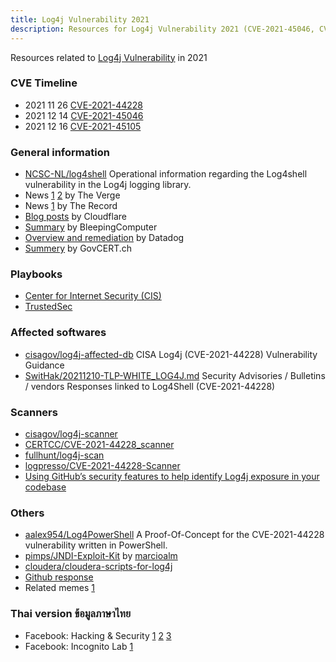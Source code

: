 ```yaml
---
title: Log4j Vulnerability 2021
description: Resources for Log4j Vulnerability 2021 (CVE-2021-45046, CVE-2021-45046, CVE-2021-45105)
---
```


Resources related to [Log4j Vulnerability](https://logging.apache.org/log4j/2.x/security.html) in 2021

### CVE Timeline

- 2021 11 26 [CVE-2021-44228](https://cve.mitre.org/cgi-bin/cvename.cgi?name=CVE-2021-44228)
- 2021 12 14 [CVE-2021-45046](https://cve.mitre.org/cgi-bin/cvename.cgi?name=CVE-2021-45046)
- 2021 12 16 [CVE-2021-45105](https://cve.mitre.org/cgi-bin/cvename.cgi?name=CVE-2021-45105)

### General information

- [NCSC-NL/log4shell](https://github.com/NCSC-NL/log4shell) Operational information regarding the Log4shell vulnerability in the Log4j logging library.
- News [1](https://www.theverge.com/2021/12/10/22828303/log4j-library-vulnerability-log4shell-zero-day-exploit) [2](https://www.theverge.com/2021/12/16/22839624/log4j-vulnerability-patched-threat-mitigation) by The Verge
- News [1](https://therecord.media/log4shell-attacks-began-two-weeks-ago-cisco-and-cloudflare-say/) by The Record
- [Blog posts](https://blog.cloudflare.com/tag/log4j/) by Cloudflare
- [Summary](https://www.bleepingcomputer.com/news/security/all-log4j-logback-bugs-we-know-so-far-and-why-you-must-ditch-215/) by BleepingComputer
- [Overview and remediation](https://www.datadoghq.com/blog/log4j-log4shell-vulnerability-overview-and-remediation/) by Datadog
- [Summery](https://www.govcert.ch/blog/zero-day-exploit-targeting-popular-java-library-log4j/) by GovCERT.ch

### Playbooks

- [Center for Internet Security (CIS)](https://www.cisecurity.org/log4j-zero-day-vulnerability-response/)
- [TrustedSec](https://www.trustedsec.com/blog/log4j-playbook/)

### Affected softwares

- [cisagov/log4j-affected-db](https://github.com/cisagov/log4j-affected-db) CISA Log4j (CVE-2021-44228) Vulnerability Guidance
- [SwitHak/20211210-TLP-WHITE_LOG4J.md](https://gist.github.com/SwitHak/b66db3a06c2955a9cb71a8718970c592) Security Advisories / Bulletins / vendors Responses linked to Log4Shell (CVE-2021-44228)

### Scanners

- [cisagov/log4j-scanner](https://github.com/cisagov/log4j-scanner)
- [CERTCC/CVE-2021-44228_scanner](https://github.com/CERTCC/CVE-2021-44228_scanner)
- [fullhunt/log4j-scan](https://github.com/fullhunt/log4j-scan)
- [logpresso/CVE-2021-44228-Scanner](https://github.com/logpresso/CVE-2021-44228-Scanner)
- [Using GitHub’s security features to help identify Log4j exposure in your codebase](https://github.blog/2021-12-14-using-githubs-security-features-identify-log4j-exposure-codebase/)

### Others

- [aalex954/Log4PowerShell](https://github.com/aalex954/Log4PowerShell) A Proof-Of-Concept for the CVE-2021-44228 vulnerability written in PowerShell.
- [pimps/JNDI-Exploit-Kit](https://github.com/pimps/JNDI-Exploit-Kit) by [marcioalm](https://twitter.com/marcioalm/status/1470361495405875200)
- [cloudera/cloudera-scripts-for-log4j](https://github.com/cloudera/cloudera-scripts-for-log4j)
- [Github response](https://github.blog/2021-12-13-githubs-response-to-log4j-vulnerability-cve-2021-44228/)
- Related memes [1](https://twitter.com/pwnEIP/status/1472247709629399040)

### Thai version ข้อมูลภาษาไทย

- Facebook: Hacking & Security [1](https://www.facebook.com/hackandsecbook/posts/319175796880130) [2](https://www.facebook.com/hackandsecbook/posts/319220380209005) [3](https://www.facebook.com/hackandsecbook/posts/322931823171194)
- Facebook: Incognito Lab [1](https://www.facebook.com/incognitolab/posts/5471530556244671)
